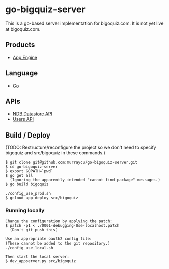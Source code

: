 # go-bigquiz-server

This is a go-based server implementation for bigoquiz.com.
It is not yet live at bigoquiz.com.

## Products
- [App Engine][1]

## Language
- [Go][2]

## APIs
- [NDB Datastore API][3]
- [Users API][4]

## Build / Deploy

(TODO: Restructure/reconfigure the project so we don't need to specify bigoquiz and src/bigoquiz in these commands.)

    $ git clone git@github.com:murraycu/go-bigoquiz-server.git
    $ cd go-bigoquiz-server
    $ export GOPATH=`pwd`
    $ go get all
      (Ignoring the apparently-intended "cannot find package" messages.)
    $ go build bigoquiz

    ./config_use_prod.sh
    $ gcloud app deploy src/bigoquiz

### Running locally

    Change the configuration by applying the patch:
    $ patch -p1 < ./0001-debugging-Use-localhost.patch
      (Don't git push this)

    Use an appropriate oauth2 config file:
    (These cannot be added to the git repository.)
    ./config_use_local.sh

    Then start the local server:
    $ dev_appserver.py src/bigoquiz

[1]: https://developers.google.com/appengine
[2]: https://golang.org
[3]: https://developers.google.com/appengine/docs/python/ndb/
[4]: https://developers.google.com/appengine/docs/python/users/
